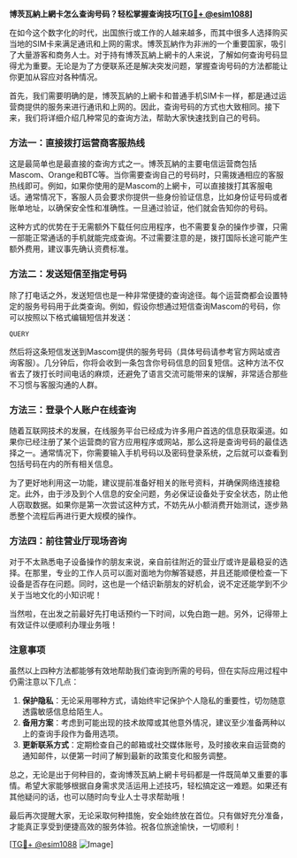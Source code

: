 **博茨瓦納上網卡怎么查询号码？轻松掌握查询技巧[[TG💪+ @esim1088](https://t.me/s/esim1088)]**

在如今这个数字化的时代，出国旅行或工作的人越来越多，而其中很多人选择购买当地的SIM卡来满足通讯和上网的需求。博茨瓦納作为非洲的一个重要国家，吸引了大量游客和商务人士。对于持有博茨瓦納上網卡的人来说，了解如何查询号码显得尤为重要。无论是为了方便联系还是解决突发问题，掌握查询号码的方法都能让你更加从容应对各种情况。

首先，我们需要明确的是，博茨瓦納的上網卡和普通手机SIM卡一样，都是通过运营商提供的服务来进行通讯和上网的。因此，查询号码的方式也大致相同。接下来，我们将详细介绍几种常见的查询方法，帮助大家快速找到自己的号码。

### 方法一：直接拨打运营商客服热线

这是最简单也是最直接的查询方式之一。博茨瓦納的主要电信运营商包括Mascom、Orange和BTC等。当你需要查询自己的号码时，只需拨通相应的客服热线即可。例如，如果你使用的是Mascom的上網卡，可以直接拨打其客服电话。通常情况下，客服人员会要求你提供一些身份验证信息，比如身份证号码或者账单地址，以确保安全性和准确性。一旦通过验证，他们就会告知你的号码。

这种方式的优势在于无需额外下载任何应用程序，也不需要复杂的操作步骤，只需一部能正常通话的手机就能完成查询。不过需要注意的是，拨打国际长途可能产生额外费用，建议事先确认资费标准。

### 方法二：发送短信至指定号码

除了打电话之外，发送短信也是一种非常便捷的查询途径。每个运营商都会设置特定的服务号码用于此类查询。例如，假设你想通过短信查询Mascom的号码，你可以按照以下格式编辑短信并发送：

```
QUERY
```

然后将这条短信发送到Mascom提供的服务号码（具体号码请参考官方网站或咨询客服）。几分钟后，你将会收到一条包含你号码信息的回复短信。这种方法不仅省去了拨打长时间电话的麻烦，还避免了语言交流可能带来的误解，非常适合那些不习惯与客服沟通的人群。

### 方法三：登录个人账户在线查询

随着互联网技术的发展，在线服务平台已经成为许多用户首选的信息获取渠道。如果你已经注册了某个运营商的官方应用程序或网站，那么这将是查询号码的最佳选择之一。通常情况下，你需要输入手机号码以及密码登录系统，之后就可以查看到包括号码在内的所有相关信息。

为了更好地利用这一功能，建议提前准备好相关的账号资料，并确保网络连接稳定。此外，由于涉及到个人信息的安全问题，务必保证设备处于安全状态，防止他人窃取数据。如果你是第一次尝试这种方式，不妨先从小额消费开始测试，逐步熟悉整个流程后再进行更大规模的操作。

### 方法四：前往营业厅现场咨询

对于不太熟悉电子设备操作的朋友来说，亲自前往附近的营业厅或许是最稳妥的选择。在那里，专业的工作人员可以面对面地为你解答疑惑，并且还能顺便检查一下设备是否存在问题。同时，这也是一个结识新朋友的好机会，说不定还能学到不少关于当地文化的小知识呢！

当然啦，在出发之前最好先打电话预约一下时间，以免白跑一趟。另外，记得带上有效证件以便顺利办理业务哦！

### 注意事项

虽然以上四种方法都能够有效地帮助我们查询到所需的号码，但在实际应用过程中仍需注意以下几点：

1. **保护隐私**：无论采用哪种方式，请始终牢记保护个人隐私的重要性，切勿随意透露敏感信息给陌生人。
2. **备用方案**：考虑到可能出现的技术故障或其他意外情况，建议至少准备两种以上的查询手段作为备用选项。
3. **更新联系方式**：定期检查自己的邮箱或社交媒体账号，及时接收来自运营商的通知邮件，以便第一时间了解到最新的政策变化和服务调整。

总之，无论是出于何种目的，查询博茨瓦納上網卡号码都是一件既简单又重要的事情。希望大家能够根据自身需求灵活运用上述技巧，轻松搞定这一难题。如果还有其他疑问的话，也可以随时向专业人士寻求帮助哦！

最后再次提醒大家，无论采取何种措施，安全始终放在首位。只有做好充分准备，才能真正享受到便捷高效的服务体验。祝各位旅途愉快，一切顺利！

[[TG💪+ @esim1088](https://t.me/s/esim1088) ![Image](https://i.postimg.cc/4NQfJmqS/Snipaste-2025-05-13-00-14-12.png)]